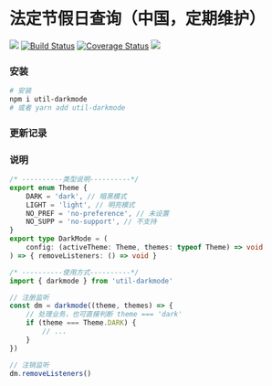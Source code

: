 # 法定节假日查询（中国，定期维护）

![](https://img.shields.io/badge/Language-TypeScript-orange.svg)
[![Build Status](https://travis-ci.com/oak-c/util-darkmode.svg?branch=main)](https://travis-ci.com/oak-c/util-darkmode)
[![Coverage Status](https://coveralls.io/repos/github/oak-c/util-darkmode/badge.svg)](https://coveralls.io/github/oak-c/util-darkmode)
[![](https://img.shields.io/npm/v/util-darkmode.svg)](https://www.npmjs.com/package/util-darkmode)

### 安装

```bash
# 安装
npm i util-darkmode
# 或者 yarn add util-darkmode
```

### 更新记录

### 说明

```typescript
/* ----------类型说明----------*/
export enum Theme {
    DARK = 'dark', // 暗黑模式
    LIGHT = 'light', // 明亮模式
    NO_PREF = 'no-preference', // 未设置
    NO_SUPP = 'no-support', // 不支持
}
export type DarkMode = (
    config: (activeTheme: Theme, themes: typeof Theme) => void
) => { removeListeners: () => void }

/* ----------使用方式----------*/
import { darkmode } from 'util-darkmode'

// 注册监听
const dm = darkmode((theme, themes) => {
    // 处理业务，也可直接判断 theme === 'dark'
    if (theme === Theme.DARK) {
        // ...
    }
})

// 注销监听
dm.removeListeners()
```
